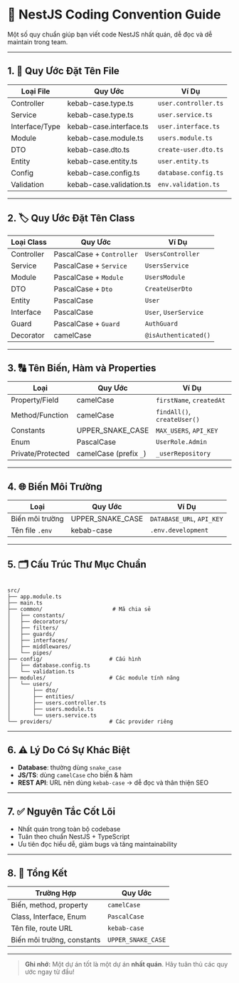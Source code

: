 # 🧠 NestJS Coding Convention Guide

Một số quy chuẩn giúp bạn viết code NestJS nhất quán, dễ đọc và dễ maintain trong team.

---

## 1. 📂 Quy Ước Đặt Tên File

| Loại File       | Quy Ước             | Ví Dụ                          |
|------------------|----------------------|---------------------------------|
| Controller       | kebab-case.type.ts   | `user.controller.ts`           |
| Service          | kebab-case.type.ts   | `user.service.ts`              |
| Interface/Type   | kebab-case.interface.ts | `user.interface.ts`         |
| Module           | kebab-case.module.ts | `users.module.ts`              |
| DTO              | kebab-case.dto.ts    | `create-user.dto.ts`           |
| Entity           | kebab-case.entity.ts | `user.entity.ts`               |
| Config           | kebab-case.config.ts | `database.config.ts`           |
| Validation       | kebab-case.validation.ts | `env.validation.ts`       |

---

## 2. 🏷️ Quy Ước Đặt Tên Class

| Loại Class      | Quy Ước            | Ví Dụ                   |
|------------------|---------------------|--------------------------|
| Controller       | PascalCase + `Controller` | `UsersController` |
| Service          | PascalCase + `Service`    | `UsersService`     |
| Module           | PascalCase + `Module`     | `UsersModule`      |
| DTO              | PascalCase + `Dto`        | `CreateUserDto`    |
| Entity           | PascalCase                | `User`             |
| Interface        | PascalCase                | `User`, `UserService` |
| Guard            | PascalCase + `Guard`      | `AuthGuard`        |
| Decorator        | camelCase                 | `@isAuthenticated()` |

---

## 3. 🔠 Tên Biến, Hàm và Properties

| Loại              | Quy Ước        | Ví Dụ                         |
|--------------------|----------------|-------------------------------|
| Property/Field     | camelCase      | `firstName`, `createdAt`     |
| Method/Function    | camelCase      | `findAll()`, `createUser()`  |
| Constants          | UPPER_SNAKE_CASE | `MAX_USERS`, `API_KEY`     |
| Enum               | PascalCase     | `UserRole.Admin`             |
| Private/Protected  | camelCase (prefix `_`) | `_userRepository`   |

---

## 4. 🌐 Biến Môi Trường

| Loại               | Quy Ước           | Ví Dụ                          |
|---------------------|--------------------|-------------------------------|
| Biến môi trường     | UPPER_SNAKE_CASE   | `DATABASE_URL`, `API_KEY`     |
| Tên file `.env`     | kebab-case         | `.env.development`            |

---

## 5. 🗂️ Cấu Trúc Thư Mục Chuẩn

```

src/
├── app.module.ts
├── main.ts
├── common/                      # Mã chia sẻ
│   ├── constants/
│   ├── decorators/
│   ├── filters/
│   ├── guards/
│   ├── interfaces/
│   ├── middlewares/
│   └── pipes/
├── config/                     # Cấu hình
│   ├── database.config.ts
│   └── validation.ts
├── modules/                    # Các module tính năng
│   └── users/
│       ├── dto/
│       ├── entities/
│       ├── users.controller.ts
│       ├── users.module.ts
│       └── users.service.ts
└── providers/                  # Các provider riêng

```

---

## 6. ⚠️ Lý Do Có Sự Khác Biệt

- **Database**: thường dùng `snake_case`
- **JS/TS**: dùng `camelCase` cho biến & hàm
- **REST API**: URL nên dùng `kebab-case` → dễ đọc và thân thiện SEO

---

## 7. ✅ Nguyên Tắc Cốt Lõi

- Nhất quán trong toàn bộ codebase
- Tuân theo chuẩn NestJS + TypeScript
- Ưu tiên đọc hiểu dễ, giảm bugs và tăng maintainability

---

## 8. 🧾 Tổng Kết

| Trường Hợp         | Quy Ước             |
|---------------------|----------------------|
| Biến, method, property | `camelCase`       |
| Class, Interface, Enum | `PascalCase`      |
| Tên file, route URL     | `kebab-case`      |
| Biến môi trường, constants | `UPPER_SNAKE_CASE` |

---

> **Ghi nhớ:** Một dự án tốt là một dự án **nhất quán**. Hãy tuân thủ các quy ước ngay từ đầu!
```
